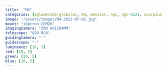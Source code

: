 ```yaml
---
title:  "M4"
categories: [aglomerado-globular, m4, messier, ngc, ngc-6121, scorpius]
image: "/assets/images/M4-2022-07-02.jpg"
mount: "iOptron CEM26"
imagingCamera: "ZWO ASI294MM"
telescope: "GSO RC6"
guidingCamera: "-"
guidescope: "-"
luminance: [10, 5]
red: [10, 5]
green: [10, 5]
blue: [10, 5]
---
```

